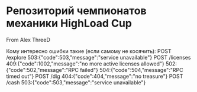 # Репозиторий чемпионатов механики HighLoad Cup

From Alex ThreeD

Кому интересно ошибки такие (если самому не косячить):
POST /explore 503:{"code":503,"message":"service unavailable"}
POST /licenses 409:{"code":1002,"message":"no more active licenses allowed"}
 502:{"code":502,"message":"RPC failed"}
 504:{"code":504,"message":"RPC timed out"}
POST /dig 404:{"code":404,"message":"no treasure"}
POST /cash 503:{"code":503,"message":"service unavailable"}
